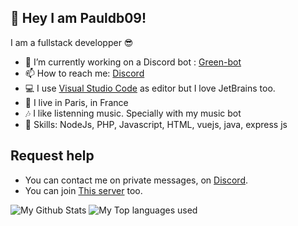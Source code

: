 ## 👋 Hey I am Pauldb09!

I am a fullstack developper 😎

- 🔭 I’m currently working on a Discord bot : [Green-bot](https://green-bot.app)
- 📫 How to reach me: [Discord](https://discord.com/users/688402229245509844)
- 💻 I use [Visual Studio Code](https://code.visualstudio.com) as editor but I love JetBrains too.
- 🥖 I live in Paris, in France
- 🎶 I like listenning music. Specially with my music bot
- 🔧 Skills: NodeJs, PHP, Javascript, HTML, vuejs, java, express js

## Request help
- You can contact me on private messages, on [Discord](https://discord.com/users/688402229245509844).
- You can join [This server](https://discord.gg/SQsBWtjzTv) too.


<img alt="My Github Stats" src="https://github-readme-stats.vercel.app/api?username=pauldb09&show_icons=true&hide_border=true&theme=tokyonight" />
<img alt="My Top languages used" src="https://github-readme-stats.vercel.app/api/top-langs?username=pauldb09&show_icons=true&theme=tokyonight&layout=compact" />
